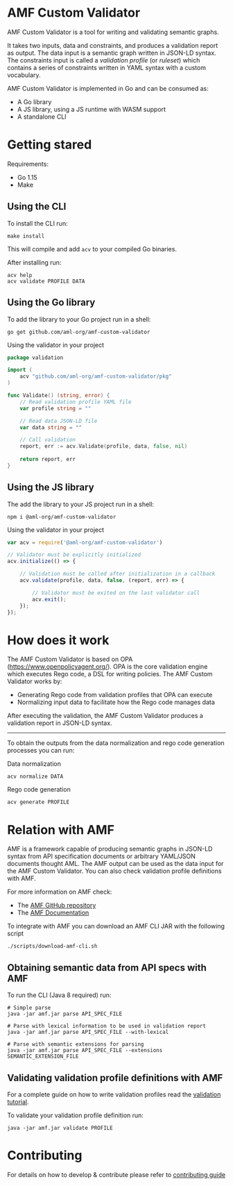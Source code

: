 # AMF Custom Validator

AMF Custom Validator is a tool for writing and validating semantic graphs.

It takes two inputs, data and constraints, and produces a validation report as output. The data input is a semantic
graph written in JSON-LD syntax. The constraints input is called a _validation profile_ (or _ruleset_) which contains a
series of constraints written in YAML syntax with a custom vocabulary.

AMF Custom Validator is implemented in Go and can be consumed as:

* A Go library
* A JS library, using a JS runtime with WASM support
* A standalone CLI

# Getting stared

Requirements:

* Go 1.15
* Make

## Using the CLI

To install the CLI run:

```shell
make install
```

This will compile and add `acv` to your compiled Go binaries.

After installing run:

```shell
acv help
acv validate PROFILE DATA
```

## Using the Go library

To add the library to your Go project run in a shell:

```shell
go get github.com/aml-org/amf-custom-validator
```

Using the validator in your project

```go
package validation

import (
	acv "github.com/aml-org/amf-custom-validator/pkg"
)

func Validate() (string, error) {
	// Read validation profile YAML file
	var profile string = ""

	// Read data JSON-LD file
	var data string = ""

	// Call validation
	report, err := acv.Validate(profile, data, false, nil)
	
	return report, err
}
```

## Using the JS library

The add the library to your JS project run in a shell:

```shell
npm i @aml-org/amf-custom-validator
```

Using the validator in your project

```js
var acv = require('@aml-org/amf-custom-validator')

// Validator must be explicitly initialized
acv.initialize(() => {

    // Validation must be called after initialization in a callback
    acv.validate(profile, data, false, (report, err) => {

        // Validator must be exited on the last validator call
        acv.exit();
    });
}); 
```

# How does it work

The AMF Custom Validator is based on OPA (https://www.openpolicyagent.org/). OPA is the core validation engine which
executes Rego code, a DSL for writing policies. The AMF Custom Validator works by:

* Generating Rego code from validation profiles that OPA can execute
* Normalizing input data to facilitate how the Rego code manages data

After executing the validation, the AMF Custom Validator produces a validation report in JSON-LD syntax.

---

To obtain the outputs from the data normalization and rego code generation processes you can run:

Data normalization

```shell
acv normalize DATA
```

Rego code generation

```shell
acv generate PROFILE
```

# Relation with AMF

AMF is a framework capable of producing semantic graphs in JSON-LD syntax from API specification documents or arbitrary
YAML/JSON documents thought AML. The AMF output can be used as the data input for the AMF Custom Validator. You can also
check validation profile definitions with AMF.

For more information on AMF check:
* The [AMF GitHub repository](https://github.com/aml-org/amf)
* The [AMF Documentation](https://a.ml/docs/)

To integrate with AMF you can download an AMF CLI JAR with the following script

```shell
./scripts/download-amf-cli.sh
```

## Obtaining semantic data from API specs with AMF

To run the CLI (Java 8 required) run:

```shell
# Simple parse
java -jar amf.jar parse API_SPEC_FILE

# Parse with lexical information to be used in validation report
java -jar amf.jar parse API_SPEC_FILE --with-lexical

# Parse with semantic extensions for parsing
java -jar amf.jar parse API_SPEC_FILE --extensions SEMANTIC_EXTENSION_FILE
```

## Validating validation profile definitions with AMF

For a complete guide on how to write validation profiles read
the [validation tutorial](docs/validation_tutorial/validation.md).

To validate your validation profile definition run:

```shell
java -jar amf.jar validate PROFILE
```

# Contributing

For details on how to develop & contribute please refer to [contributing guide](docs/contributing.md)

